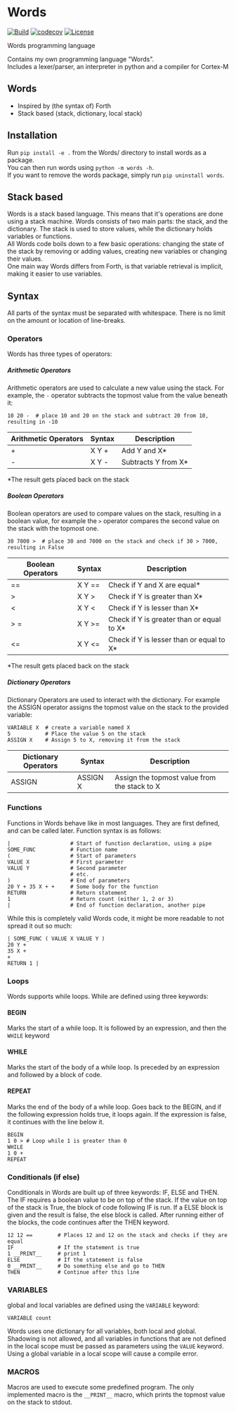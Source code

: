 # Words

[![Build](https://github.com/DavidStrootman/Words/actions/workflows/build.yml/badge.svg)](https://github.com/DavidStrootman/Words/actions/workflows/build.yml)
[![codecov](https://codecov.io/gh/DavidStrootman/Words/branch/main/graph/badge.svg?token=H9ZX3DWZQA)](https://codecov.io/gh/DavidStrootman/Words)
[![License](https://img.shields.io/github/license/davidstrootman/words)](https://github.com/DavidStrootman/Words/blob/main/LICENSE)

Words programming language

Contains my own programming language "Words".  
Includes a lexer/parser, an interpreter in python and a compiler for Cortex-M

## Words

- Inspired by (the syntax of) Forth
- Stack based (stack, dictionary, local stack)

## Installation

Run `pip install -e .` from the Words/ directory to install words as a package.   
You can then run words using `python -m words -h`.  
If you want to remove the words package, simply run `pip uninstall words`.

## Stack based

Words is a stack based language. This means that it's operations are done using a stack machine. Words consists of two
main parts: the stack, and the dictionary. The stack is used to store values, while the dictionary holds variables or
functions.  
All Words code boils down to a few basic operations: changing the state of the stack by removing or adding values,
creating new variables or changing their values.  
One main way Words differs from Forth, is that variable retrieval is implicit, making it easier to use variables.

## Syntax

All parts of the syntax must be separated with whitespace. There is no limit on the amount or location of line-breaks.

### Operators

Words has three types of operators:

##### Arithmetic Operators

Arithmetic operators are used to calculate a new value using the stack. For example, the `-` operator subtracts the
topmost value from the value beneath it:

```text
10 20 -  # place 10 and 20 on the stack and subtract 20 from 10, resulting in -10
```

| **Arithmetic Operators** | Syntax | Description         |
|--------------------------|--------|---------------------|
| +                        | X Y +  | Add Y and X*        |
| -                        | X Y -  | Subtracts Y from X* |

&ast;The result gets placed back on the stack

##### Boolean Operators

Boolean operators are used to compare values on the stack, resulting in a boolean value, for example the `>` operator
compares the second value on the stack with the topmost one.

```text
30 7000 >  # place 30 and 7000 on the stack and check if 30 > 7000, resulting in False
```

| **Boolean Operators** | Syntax | Description                               |
|-----------------------|--------|-------------------------------------------|
| ==                    | X Y == | Check if Y and X are equal*               |
| \>                    | X Y >  | Check if Y is greater than X*             |
| <                     | X Y <  | Check if Y is lesser than X*              |
| > =                    | X Y >= | Check if Y is greater than or equal to X* |
| <=                    | X Y <= | Check if Y is lesser than or equal to X*  |

&ast;The result gets placed back on the stack

##### Dictionary Operators

Dictionary Operators are used to interact with the dictionary. For example the ASSIGN operator assigns the topmost value
on the stack to the provided variable:

```text
VARIABLE X  # create a variable named X
5           # Place the value 5 on the stack
ASSIGN X    # Assign 5 to X, removing it from the stack
```

| **Dictionary Operators** | Syntax   | Description                                  |
|--------------------------|----------|----------------------------------------------|
| ASSIGN                   | ASSIGN X | Assign the topmost value from the stack to X |

### Functions

Functions in Words behave like in most languages. They are first defined, and can be called later. Function syntax is as
follows:

```text
|                   # Start of function declaration, using a pipe
SOME_FUNC           # Function name
(                   # Start of parameters
VALUE X             # First parameter
VALUE Y             # Second parameter
                    # etc.
)                   # End of parameters
20 Y + 35 X + +     # Some body for the function
RETURN              # Return statement
1                   # Return count (either 1, 2 or 3)
|                   # End of function declaration, another pipe
```

While this is completely valid Words code, it might be more readable to not spread it out so much:

```text
| SOME_FUNC ( VALUE X VALUE Y ) 
20 Y +
35 X + 
+
RETURN 1 |
```

### Loops

Words supports while loops. While are defined using three keywords:

#### BEGIN

Marks the start of a while loop. It is followed by an expression, and then the `WHILE` keyword

#### WHILE

Marks the start of the body of a while loop. Is preceded by an expression and followed by a block of code.

#### REPEAT

Marks the end of the body of a while loop. Goes back to the BEGIN, and if the following expression holds true, it loops
again. If the expression is false, it continues with the line below it.

```text
BEGIN
1 0 > # Loop while 1 is greater than 0
WHILE
1 0 +
REPEAT
```

### Conditionals (if else)

Conditionals in Words are built up of three keywords: IF, ELSE and THEN. The IF requires a boolean value to be on top of
the stack. If the value on top of the stack is True, the block of code following IF is run. If a ELSE block is given and
the result is false, the else block is called. After running either of the blocks, the code continues after the THEN
keyword.

```text
12 12 ==        # Places 12 and 12 on the stack and checks if they are equal
IF              # If the statement is true
1 __PRINT__     # print 1
ELSE            # If the statement is false
0 __PRINT__     # Do something else and go to THEN
THEN            # Continue after this line
```

### VARIABLES

global and local variables are defined using the `VARIABLE` keyword:

```text
VARIABLE count
```

Words uses one dictionary for all variables, both local and global. Shadowing is not allowed, and all variables in
functions that are not defined in the local scope must be passed as parameters using the `VALUE` keyword. Using a global
variable in a local scope will cause a compile error.

### MACROS

Macros are used to execute some predefined program. The only implemented macro is the `__PRINT__` macro, which prints
the topmost value on the stack to stdout.